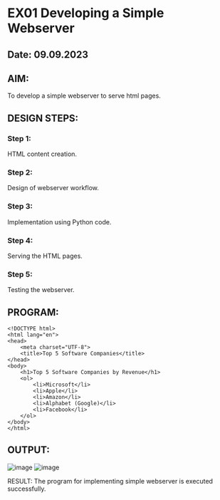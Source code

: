 # EX01 Developing a Simple Webserver
## Date: 09.09.2023

## AIM:
To develop a simple webserver to serve html pages.

## DESIGN STEPS:
### Step 1: 
HTML content creation.

### Step 2:
Design of webserver workflow.

### Step 3:
Implementation using Python code.

### Step 4:
Serving the HTML pages.

### Step 5:
Testing the webserver.

## PROGRAM:
```
<!DOCTYPE html>
<html lang="en">
<head>
    <meta charset="UTF-8">
    <title>Top 5 Software Companies</title>
</head>
<body>
    <h1>Top 5 Software Companies by Revenue</h1>
    <ol>
        <li>Microsoft</li>
        <li>Apple</li>
        <li>Amazon</li>
        <li>Alphabet (Google)</li>
        <li>Facebook</li>
    </ol>
</body>
</html>
```
## OUTPUT:
![image](https://github.com/Boobeshkrishna/simplewebserver/assets/141472052/2408d2cc-ef24-4669-86bc-ff69236f265b)
![image](https://github.com/Boobeshkrishna/simplewebserver/assets/141472052/e4e57288-5c95-45bd-a11c-12a7b1961082)

RESULT:
The program for implementing simple webserver is executed successfully.
